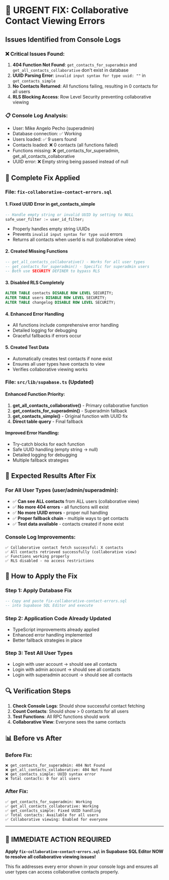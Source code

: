 # 🚨 URGENT FIX: Collaborative Contact Viewing Errors

## Issues Identified from Console Logs

### ❌ **Critical Issues Found:**
1. **404 Function Not Found**: `get_contacts_for_superadmin` and `get_all_contacts_collaborative` don't exist in database
2. **UUID Parsing Error**: `invalid input syntax for type uuid: ""` in `get_contacts_simple`
3. **No Contacts Returned**: All functions failing, resulting in 0 contacts for all users
4. **RLS Blocking Access**: Row Level Security preventing collaborative viewing

### 📋 **Console Log Analysis:**
- User: Mike Angelo Pecho (superadmin)
- Database connection: ✅ Working
- Users loaded: ✅ 9 users found
- Contacts loaded: ❌ 0 contacts (all functions failed)
- Functions missing: ❌ get_contacts_for_superadmin, get_all_contacts_collaborative
- UUID error: ❌ Empty string being passed instead of null

## 🔧 **Complete Fix Applied**

### **File: `fix-collaborative-contact-errors.sql`**

#### **1. Fixed UUID Error in get_contacts_simple**
```sql
-- Handle empty string or invalid UUID by setting to NULL
safe_user_filter := user_id_filter;
```
- Properly handles empty string UUIDs
- Prevents `invalid input syntax for type uuid` errors
- Returns all contacts when userId is null (collaborative view)

#### **2. Created Missing Functions**
```sql
-- get_all_contacts_collaborative() - Works for all user types
-- get_contacts_for_superadmin() - Specific for superadmin users
-- Both use SECURITY DEFINER to bypass RLS
```

#### **3. Disabled RLS Completely**
```sql
ALTER TABLE contacts DISABLE ROW LEVEL SECURITY;
ALTER TABLE users DISABLE ROW LEVEL SECURITY;
ALTER TABLE changelog DISABLE ROW LEVEL SECURITY;
```

#### **4. Enhanced Error Handling**
- All functions include comprehensive error handling
- Detailed logging for debugging
- Graceful fallbacks if errors occur

#### **5. Created Test Data**
- Automatically creates test contacts if none exist
- Ensures all user types have contacts to view
- Verifies collaborative viewing works

### **File: `src/lib/supabase.ts` (Updated)**

#### **Enhanced Function Priority:**
1. **get_all_contacts_collaborative()** - Primary collaborative function
2. **get_contacts_for_superadmin()** - Superadmin fallback
3. **get_contacts_simple()** - Original function with UUID fix
4. **Direct table query** - Final fallback

#### **Improved Error Handling:**
- Try-catch blocks for each function
- Safe UUID handling (empty string → null)
- Detailed logging for debugging
- Multiple fallback strategies

## 🎯 **Expected Results After Fix**

### **For All User Types (user/admin/superadmin):**
- ✅ **Can see ALL contacts** from ALL users (collaborative view)
- ✅ **No more 404 errors** - all functions will exist
- ✅ **No more UUID errors** - proper null handling
- ✅ **Proper fallback chain** - multiple ways to get contacts
- ✅ **Test data available** - contacts created if none exist

### **Console Log Improvements:**
```
✅ Collaborative contact fetch successful: X contacts
✅ All contacts retrieved successfully (collaborative view)
✅ Functions working properly
✅ RLS disabled - no access restrictions
```

## 📝 **How to Apply the Fix**

### **Step 1: Apply Database Fix**
```sql
-- Copy and paste fix-collaborative-contact-errors.sql 
-- into Supabase SQL Editor and execute
```

### **Step 2: Application Code Already Updated**
- TypeScript improvements already applied
- Enhanced error handling implemented
- Better fallback strategies in place

### **Step 3: Test All User Types**
- Login with user account → should see all contacts
- Login with admin account → should see all contacts  
- Login with superadmin account → should see all contacts

## 🔍 **Verification Steps**

1. **Check Console Logs**: Should show successful contact fetching
2. **Count Contacts**: Should show > 0 contacts for all users
3. **Test Functions**: All RPC functions should work
4. **Collaborative View**: Everyone sees the same contacts

## 📊 **Before vs After**

### **Before Fix:**
```
❌ get_contacts_for_superadmin: 404 Not Found
❌ get_all_contacts_collaborative: 404 Not Found  
❌ get_contacts_simple: UUID syntax error
❌ Total contacts: 0 for all users
```

### **After Fix:**
```
✅ get_contacts_for_superadmin: Working
✅ get_all_contacts_collaborative: Working
✅ get_contacts_simple: Fixed UUID handling
✅ Total contacts: Available for all users
✅ Collaborative viewing: Enabled for everyone
```

---

## 🚀 **IMMEDIATE ACTION REQUIRED**

**Apply `fix-collaborative-contact-errors.sql` in Supabase SQL Editor NOW to resolve all collaborative viewing issues!**

This fix addresses every error shown in your console logs and ensures all user types can access collaborative contacts properly.